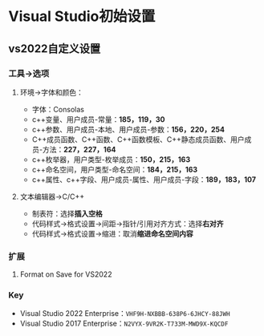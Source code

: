 # Visual Studio初始设置

## vs2022自定义设置

### 工具->选项

1. 环境->字体和颜色：
    + 字体：Consolas
    + c++变量、用户成员-常量：**185，119，30**
    + c++参数、用户成员-本地、用户成员-参数：**156，220，254**
    + C++成员函数、C++函数、C++函数模板、C++静态成员函数、用户成员-方法：**227，227，164**
    + c++枚举器，用户类型-枚举成员：**150，215，163**
    + c++命名空间，用户类型-命名空间：**184，215，163**
    + c++属性、c++字段、用户成员-属性、用户成员-字段：**189，183，107**

2. 文本编辑器->C/C++
    + 制表符：选择**插入空格**
    + 代码样式->格式设置->间距->指针/引用对齐方式：选择**右对齐**
    + 代码样式->格式设置->缩进：取消**缩进命名空间内容**

### 扩展

1. Format on Save for VS2022

### Key

+ Visual Studio 2022 Enterprise：```VHF9H-NXBBB-638P6-6JHCY-88JWH```
+ Visual Studio 2017 Enterprise：```N2VYX-9VR2K-T733M-MWD9X-KQCDF```

